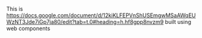 This is https://docs.google.com/document/d/12kiKLFEPVnShUSEmgwMSaAWqEUWzNT3Jde7iGp7ja80/edit?tab=t.0#heading=h.hf8gpp8nvzm9 built using web components
